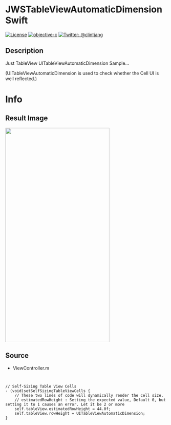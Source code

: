 # JWSTableViewAutomaticDimensionSwift
[![License](http://img.shields.io/badge/License-MIT-green.svg?style=flat)](https://github.com/clintjang/JWSBoltsSwiftSample/blob/master/LICENSE) [![objective-c](https://img.shields.io/badge/objective-Apple-orange.svg?style=flat)](https://swift.org) [![Twitter: @clintjang](https://img.shields.io/badge/Contact-Twitter-blue.svg?style=flat)](https://twitter.com/clintjang)

## Description
Just TableView UITableViewAutomaticDimension Sample...

(UITableViewAutomaticDimension is used to check whether the Cell UI is well reflected.)

# Info
## Result Image

<img width="325" height="667" src="/Image/sample01.gif"></img>

## Source
- ViewController.m
<pre><code>

// Self-Sizing Table View Cells 
- (void)setSelfSizingTableViewCells {
    // These two lines of code will dynamically render the cell size.
    // estimatedRowHeight : Setting the expected value, Default 0, but setting it to 1 causes an error. Let it be 2 or more
    self.tableView.estimatedRowHeight = 44.0f;
    self.tableView.rowHeight = UITableViewAutomaticDimension;
}


</code></pre>

